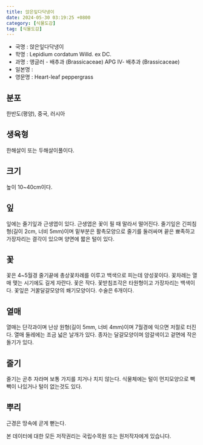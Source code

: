 ```yaml
---
title: 앉은잎다닥냉이
date: 2024-05-30 03:19:25 +0800
category: [식물도감]
tag: [식물도감]
---
```




- 국명 : 앉은잎다닥냉이
- 학명 : Lepidium cordatum Willd. ex DC.
- 과명 : 앵글러 - 배추과 (Brassicaceae) APG Ⅳ- 배추과 (Brassicaceae)
- 일본명 : 
- 영문명 : Heart-leaf peppergrass


## 분포
한반도(평양), 중국, 러시아
## 생육형
한해살이 또는 두해살이풀이다. 
## 크기
높이 10~40cm이다.
## 잎
잎에는 줄기잎과 근생엽이 있다. 근생엽은 꽃이 필 때 말라서 떨어진다. 줄기잎은 긴피침형(길이 2cm, 너비 5mm)이며 밑부분은 활촉모양으로 줄기를 둘러싸며 끝은 뾰족하고 가장자리는 결각이 있으며 양면에 짧은 털이 있다. 
## 꽃
꽃은 4~5월경 줄기끝에 총상꽃차례를 이루고 백색으로 피는데 양성꽃이다. 꽃차례는 열매 맺는 시기에도 길게 자란다. 꽃은 작다. 꽃받침조각은 타원형이고 가장자리는 백색이다. 꽃잎은 거꿀달걀모양의 쐐기모양이다. 수술은 6개이다. 
## 열매
열매는 단각과이며 난상 원형(길이 5mm, 너비 4mm)이며 7월경에 익으면 저절로 터진다. 열매 둘레에는 조금 넓은 날개가 있다. 종자는 달걀모양이며 암갈색이고 겉면에 작은 돌기가 있다.
## 줄기
줄기는 곧추 자라며 보통 가지를 치거나 치지 않는다. 식물체에는 털이 먼지모양으로 빽빽이 나있거나 털이 없는것도 있다.
## 뿌리
근경은 땅속에 곧게 뻗는다.






본 데이터에 대한 모든 저작권리는 국립수목원 또는 원저작자에게 있습니다.
